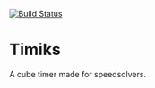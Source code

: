 [![Build Status](https://travis-ci.org/ngerritsen/timiks.svg?branch=master)](https://travis-ci.org/ngerritsen/timiks)

# Timiks

A cube timer made for speedsolvers.
